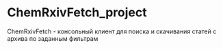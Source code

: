 # ChemRxivFetch_project
<p> ChemRxivFetch - консольный клиент для поиска и скачивания статей с архива по заданным фильтрам </p
